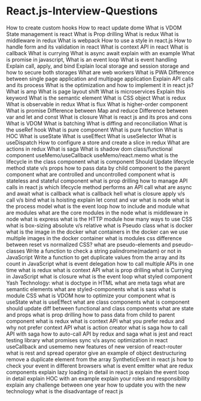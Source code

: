 # React.js-Interview-Questions

How to create custom hooks
How to react update dome
What is VDOM
State management is react
What is Prop drilling
What is redux
What is middleware in redux
What is webpack
How to use a style in react.js
How to handle form and its validation in react
What is context API in react
What is callback
What is currying
What is async await explain with an example
What is promise in javascript, 
What is an event loop
What is event handling
Explain call, apply, and bind
Explain local storage and session storage and how to secure both storages
What are web workers
What is PWA
Difference between single page application and multipage application
Explain API calls and its process
What is the optimization and how to implement it in react js? 
What is amp
What is page layout shift 
What is microservices
Explain this keyword
What is the semantic element
What is CSS object
What is redux
What is observable in redux
What is flux
What is higher-order component
What is promise
Difference between Map and reduce
Difference between var and let and const
What is closure
What is react js and its pros and cons
What is VDOM
What is batching
What is diffing and reconciliation
What is the useRef hook
What is pure component
What is pure function
What is HOC
What is useState
What is useEffect
What is useSelector
What is useDispatch
How to configure a store and create a slice in redux
What are actions in redux
What is saga
What is shadow dom
class/functional component
useMemo/useCallback
useMemo/react.memo
what is the lifecycle in the class component
what is component Should Update lifecycle method
state v/s props
how to pass data by child component to the parent component
what are controlled and uncontrolled component
what is stateless and stateful component
what is prop drilling
how to manage API calls in react js
which lifecycle method performs an API call
what are async and await
what is callback
what is callback hell
what is closure
apply v/s call v/s bind
what is hoisting
explain let const and var
what is node
what is the process model
what is the event loop
how to include and module
what are modules
what are the core modules in the node
what is middleware in node
what is express
what is the HTTP module
how many ways to use CSS
what is box-sizing
absolute v/s relative
what is Pseudo class
what is docker
what is the image in the docker
what containers in the docker
can we use multiple images in the docker container
what is modules css
difference between reset vs normalized CSS?
what are pseudo-elements and pseudo-classes
Write a function to check a string  palindrome(madam) or not in JavaScript
Write a function to get duplicate values from the array and its count in JavaScript
what is event delegation
how to call multiple APIs in one time
what is redux
what is context API
what is prop drilling
what is Currying in JavaScript
what is closure
what is the event loop
what styled component
Yash Technology:
what is doctype in HTML
what are meta tags
what are semantic elements
what are styled-components
what is sass
what is module CSS
what is VDOM
how to optimize your component
what is useState
what is useEffect
what are class components
what is component should update 
diff between functional and class components
what are state and props
what is prop drilling
how to pass data from child to parent component
what is redux
what is context API
what you prefer redux and why not prefer context API
what is action creator
what is saga
how to call API with saga
how to auto-call API by redux and saga
what is jest and react testing library
what promises
sync v/s async
optimization in react
useCallback and usememo
new features of new version of react-router
what is rest and spread operator
give an example of object destructuring
remove a duplicate element from the array
SyntheticEvent in react js
how to check your event in different browsers
what is event emitter
what are redux components
explain lazy loading in detail in react js
explain the event loop in detail
explain HOC with an example
explain your roles and responsibility
explain any challenge between one year
how to update you with the new technology
what is the disadvantage of react js

